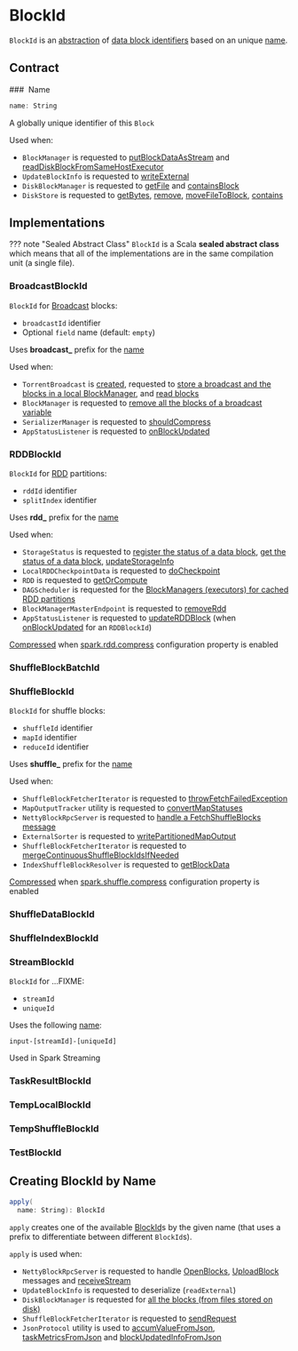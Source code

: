# BlockId

`BlockId` is an [abstraction](#contract) of [data block identifiers](#implementations) based on an unique [name](#name).

## Contract

### <span id="name"><span id="toString"> Name

```scala
name: String
```

A globally unique identifier of this `Block`

Used when:

* `BlockManager` is requested to [putBlockDataAsStream](BlockManager.md#putBlockDataAsStream) and [readDiskBlockFromSameHostExecutor](BlockManager.md#readDiskBlockFromSameHostExecutor)
* `UpdateBlockInfo` is requested to [writeExternal](BlockManagerMasterEndpoint.md#UpdateBlockInfo)
* `DiskBlockManager` is requested to [getFile](DiskBlockManager.md#getFile) and [containsBlock](DiskBlockManager.md#containsBlock)
* `DiskStore` is requested to [getBytes](DiskStore.md#getBytes), [remove](DiskStore.md#remove), [moveFileToBlock](DiskStore.md#moveFileToBlock), [contains](DiskStore.md#contains)

## Implementations

??? note "Sealed Abstract Class"
    `BlockId` is a Scala **sealed abstract class** which means that all of the implementations are in the same compilation unit (a single file).

### <span id="BroadcastBlockId"> BroadcastBlockId

`BlockId` for [Broadcast](../Broadcast.md) blocks:

* `broadcastId` identifier
* Optional `field` name (default: `empty`)

Uses **broadcast_** prefix for the [name](#name)

Used when:

* `TorrentBroadcast` is [created](../core/TorrentBroadcast.md#broadcastId), requested to [store a broadcast and the blocks in a local BlockManager](../core/TorrentBroadcast.md#writeBlocks), and [read blocks](../core/TorrentBroadcast.md#readBlocks)
* `BlockManager` is requested to [remove all the blocks of a broadcast variable](BlockManager.md#removeBroadcast)
* `SerializerManager` is requested to [shouldCompress](../serializer/SerializerManager.md#shouldCompress)
* `AppStatusListener` is requested to [onBlockUpdated](../AppStatusListener.md#onBlockUpdated)

### <span id="RDDBlockId"> RDDBlockId

`BlockId` for [RDD](../rdd/RDD.md) partitions:

* `rddId` identifier
* `splitIndex` identifier

Uses **rdd_** prefix for the [name](#name)

Used when:

* `StorageStatus` is requested to [register the status of a data block](StorageStatus.md#addBlock), [get the status of a data block](StorageStatus.md#getBlock), [updateStorageInfo](StorageStatus.md#updateStorageInfo)
* `LocalRDDCheckpointData` is requested to [doCheckpoint](../rdd/LocalRDDCheckpointData.md#doCheckpoint)
* `RDD` is requested to [getOrCompute](../rdd/RDD.md#getOrCompute)
* `DAGScheduler` is requested for the [BlockManagers (executors) for cached RDD partitions](../scheduler/DAGScheduler.md#getCacheLocs)
* `BlockManagerMasterEndpoint` is requested to [removeRdd](BlockManagerMasterEndpoint.md#removeRdd)
* `AppStatusListener` is requested to [updateRDDBlock](../AppStatusListener.md#updateRDDBlock) (when [onBlockUpdated](../AppStatusListener.md#onBlockUpdated) for an `RDDBlockId`)

[Compressed](../serializer/SerializerManager.md#shouldCompress) when [spark.rdd.compress](../configuration-properties.md#spark.rdd.compress) configuration property is enabled

### <span id="ShuffleBlockBatchId"> ShuffleBlockBatchId

### <span id="ShuffleBlockId"> ShuffleBlockId

`BlockId` for shuffle blocks:

* `shuffleId` identifier
* `mapId` identifier
* `reduceId` identifier

Uses **shuffle_** prefix for the [name](#name)

Used when:

* `ShuffleBlockFetcherIterator` is requested to [throwFetchFailedException](ShuffleBlockFetcherIterator.md#throwFetchFailedException)
* `MapOutputTracker` utility is requested to [convertMapStatuses](../scheduler/MapOutputTracker.md#convertMapStatuses)
* `NettyBlockRpcServer` is requested to [handle a FetchShuffleBlocks message](NettyBlockRpcServer.md#FetchShuffleBlocks)
* `ExternalSorter` is requested to [writePartitionedMapOutput](../shuffle/ExternalSorter.md#writePartitionedMapOutput)
* `ShuffleBlockFetcherIterator` is requested to [mergeContinuousShuffleBlockIdsIfNeeded](ShuffleBlockFetcherIterator.md#mergeContinuousShuffleBlockIdsIfNeeded)
* `IndexShuffleBlockResolver` is requested to [getBlockData](../shuffle/IndexShuffleBlockResolver.md#getBlockData)

[Compressed](../serializer/SerializerManager.md#shouldCompress) when [spark.shuffle.compress](../configuration-properties.md#spark.shuffle.compress) configuration property is enabled

### <span id="ShuffleDataBlockId"> ShuffleDataBlockId

### <span id="ShuffleIndexBlockId"> ShuffleIndexBlockId

### <span id="StreamBlockId"> StreamBlockId

`BlockId` for ...FIXME:

* `streamId`
* `uniqueId`

Uses the following [name](#name):

```text
input-[streamId]-[uniqueId]
```

Used in Spark Streaming

### <span id="TaskResultBlockId"> TaskResultBlockId

### <span id="TempLocalBlockId"> TempLocalBlockId

### <span id="TempShuffleBlockId"> TempShuffleBlockId

### <span id="TestBlockId"> TestBlockId

## <span id="apply"> Creating BlockId by Name

```scala
apply(
  name: String): BlockId
```

`apply` creates one of the available [BlockId](#implementations)s by the given name (that uses a prefix to differentiate between different `BlockId`s).

`apply` is used when:

* `NettyBlockRpcServer` is requested to handle [OpenBlocks](NettyBlockRpcServer.md#OpenBlocks), [UploadBlock](NettyBlockRpcServer.md#UploadBlock) messages and [receiveStream](NettyBlockRpcServer.md#receiveStream)
* `UpdateBlockInfo` is requested to deserialize (`readExternal`)
* `DiskBlockManager` is requested for [all the blocks (from files stored on disk)](DiskBlockManager.md#getAllBlocks)
* `ShuffleBlockFetcherIterator` is requested to [sendRequest](ShuffleBlockFetcherIterator.md#sendRequest)
* `JsonProtocol` utility is used to [accumValueFromJson](../history-server/JsonProtocol.md#accumValueFromJson), [taskMetricsFromJson](../history-server/JsonProtocol.md#taskMetricsFromJson) and [blockUpdatedInfoFromJson](../history-server/JsonProtocol.md#blockUpdatedInfoFromJson)
